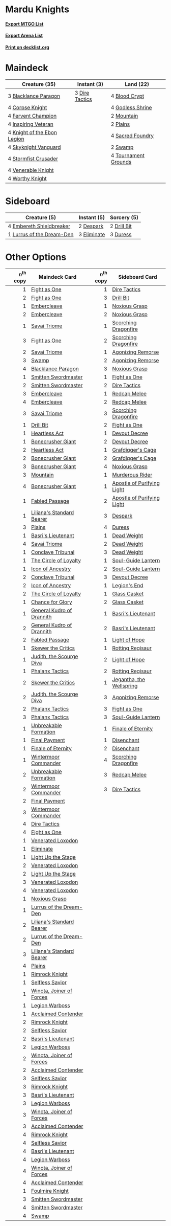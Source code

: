 # Mardu Knights

#### [Export MTGO List](../collection/Mardu%20Knights/Mardu%20Knights.txt)
#### [Export Arena List](../collection/Mardu%20Knights/Mardu%20Knights_arena.txt)
#### [Print on decklist.org](http://decklist.org/?deckmain=3%09Blacklance%20Paragon%0A4%09Blood%20Crypt%0A4%09Corpse%20Knight%0A3%09Dire%20Tactics%0A4%09Fervent%20Champion%0A4%09Godless%20Shrine%0A4%09Inspiring%20Veteran%0A4%09Knight%20of%20the%20Ebon%20Legion%0A2%09Mountain%0A2%09Plains%0A4%09Sacred%20Foundry%0A4%09Skyknight%20Vanguard%0A4%09Stormfist%20Crusader%0A2%09Swamp%0A4%09Tournament%20Grounds%0A4%09Venerable%20Knight%0A4%09Worthy%20Knight&deckside=2%09Despark%0A2%09Drill%20Bit%0A3%09Duress%0A3%09Eliminate%0A4%09Embereth%20Shieldbreaker%0A1%09Lurrus%20of%20the%20Dream-Den)
# Maindeck

|                                            Creature (35)                                             |                                       Instant (3)                                       |                                           Land (22)                                           |
|------------------------------------------------------------------------------------------------------|-----------------------------------------------------------------------------------------|-----------------------------------------------------------------------------------------------|
|3 [Blacklance Paragon](http://gatherer.wizards.com/Pages/Card/Details.aspx?multiverseid=473041)       |3 [Dire Tactics](http://gatherer.wizards.com/Pages/Card/Details.aspx?multiverseid=479703)|4 [Blood Crypt](http://gatherer.wizards.com/Pages/Card/Details.aspx?multiverseid=97102)        |
|4 [Corpse Knight](http://gatherer.wizards.com/Pages/Card/Details.aspx?multiverseid=466960)            |                                                                                         |4 [Godless Shrine](http://gatherer.wizards.com/Pages/Card/Details.aspx?multiverseid=405099)    |
|4 [Fervent Champion](http://gatherer.wizards.com/Pages/Card/Details.aspx?multiverseid=473086)         |                                                                                         |2 [Mountain](http://gatherer.wizards.com/Pages/Card/Details.aspx?multiverseid=439859)          |
|4 [Inspiring Veteran](http://gatherer.wizards.com/Pages/Card/Details.aspx?multiverseid=473156)        |                                                                                         |2 [Plains](http://gatherer.wizards.com/Pages/Card/Details.aspx?multiverseid=439856)            |
|4 [Knight of the Ebon Legion](http://gatherer.wizards.com/Pages/Card/Details.aspx?multiverseid=466859)|                                                                                         |4 [Sacred Foundry](http://gatherer.wizards.com/Pages/Card/Details.aspx?multiverseid=405106)    |
|4 [Skyknight Vanguard](http://gatherer.wizards.com/Pages/Card/Details.aspx?multiverseid=466972)       |                                                                                         |2 [Swamp](http://gatherer.wizards.com/Pages/Card/Details.aspx?multiverseid=439858)             |
|4 [Stormfist Crusader](http://gatherer.wizards.com/Pages/Card/Details.aspx?multiverseid=473165)       |                                                                                         |4 [Tournament Grounds](http://gatherer.wizards.com/Pages/Card/Details.aspx?multiverseid=473210)|
|4 [Venerable Knight](http://gatherer.wizards.com/Pages/Card/Details.aspx?multiverseid=472997)         |                                                                                         |                                                                                               |
|4 [Worthy Knight](http://gatherer.wizards.com/Pages/Card/Details.aspx?multiverseid=472998)            |                                                                                         |                                                                                               |


# Sideboard

|                                            Creature (5)                                            |                                     Instant (5)                                      |                                     Sorcery (5)                                      |
|----------------------------------------------------------------------------------------------------|--------------------------------------------------------------------------------------|--------------------------------------------------------------------------------------|
|4 [Embereth Shieldbreaker](http://gatherer.wizards.com/Pages/Card/Details.aspx?multiverseid=473084) |2 [Despark](http://gatherer.wizards.com/Pages/Card/Details.aspx?multiverseid=461117)  |2 [Drill Bit](http://gatherer.wizards.com/Pages/Card/Details.aspx?multiverseid=457217)|
|1 [Lurrus of the Dream-Den](http://gatherer.wizards.com/Pages/Card/Details.aspx?multiverseid=479746)|3 [Eliminate](http://gatherer.wizards.com/Pages/Card/Details.aspx?multiverseid=485420)|3 [Duress](http://gatherer.wizards.com/Pages/Card/Details.aspx?multiverseid=14557)    |


# Other Options

|*n*<sup>th</sup> copy|                                           Maindeck Card                                            |*n*<sup>th</sup> copy|                                           Sideboard Card                                            |
|--------------------:|----------------------------------------------------------------------------------------------------|--------------------:|-----------------------------------------------------------------------------------------------------|
|                    1|[Fight as One](http://gatherer.wizards.com/Pages/Card/Details.aspx?multiverseid=479532)             |                    1|[Dire Tactics](http://gatherer.wizards.com/Pages/Card/Details.aspx?multiverseid=479703)              |
|                    2|[Fight as One](http://gatherer.wizards.com/Pages/Card/Details.aspx?multiverseid=479532)             |                    3|[Drill Bit](http://gatherer.wizards.com/Pages/Card/Details.aspx?multiverseid=457217)                 |
|                    1|[Embercleave](http://gatherer.wizards.com/Pages/Card/Details.aspx?multiverseid=473082)              |                    1|[Noxious Grasp](http://gatherer.wizards.com/Pages/Card/Details.aspx?multiverseid=466864)             |
|                    2|[Embercleave](http://gatherer.wizards.com/Pages/Card/Details.aspx?multiverseid=473082)              |                    2|[Noxious Grasp](http://gatherer.wizards.com/Pages/Card/Details.aspx?multiverseid=466864)             |
|                    1|[Savai Triome](http://gatherer.wizards.com/Pages/Card/Details.aspx?multiverseid=479773)             |                    1|[Scorching Dragonfire](http://gatherer.wizards.com/Pages/Card/Details.aspx?multiverseid=473101)      |
|                    3|[Fight as One](http://gatherer.wizards.com/Pages/Card/Details.aspx?multiverseid=479532)             |                    2|[Scorching Dragonfire](http://gatherer.wizards.com/Pages/Card/Details.aspx?multiverseid=473101)      |
|                    2|[Savai Triome](http://gatherer.wizards.com/Pages/Card/Details.aspx?multiverseid=479773)             |                    1|[Agonizing Remorse](http://gatherer.wizards.com/Pages/Card/Details.aspx?multiverseid=476334)         |
|                    3|[Swamp](http://gatherer.wizards.com/Pages/Card/Details.aspx?multiverseid=439858)                    |                    2|[Agonizing Remorse](http://gatherer.wizards.com/Pages/Card/Details.aspx?multiverseid=476334)         |
|                    4|[Blacklance Paragon](http://gatherer.wizards.com/Pages/Card/Details.aspx?multiverseid=473041)       |                    3|[Noxious Grasp](http://gatherer.wizards.com/Pages/Card/Details.aspx?multiverseid=466864)             |
|                    1|[Smitten Swordmaster](http://gatherer.wizards.com/Pages/Card/Details.aspx?multiverseid=473067)      |                    1|[Fight as One](http://gatherer.wizards.com/Pages/Card/Details.aspx?multiverseid=479532)              |
|                    2|[Smitten Swordmaster](http://gatherer.wizards.com/Pages/Card/Details.aspx?multiverseid=473067)      |                    2|[Dire Tactics](http://gatherer.wizards.com/Pages/Card/Details.aspx?multiverseid=479703)              |
|                    3|[Embercleave](http://gatherer.wizards.com/Pages/Card/Details.aspx?multiverseid=473082)              |                    1|[Redcap Melee](http://gatherer.wizards.com/Pages/Card/Details.aspx?multiverseid=473097)              |
|                    4|[Embercleave](http://gatherer.wizards.com/Pages/Card/Details.aspx?multiverseid=473082)              |                    2|[Redcap Melee](http://gatherer.wizards.com/Pages/Card/Details.aspx?multiverseid=473097)              |
|                    3|[Savai Triome](http://gatherer.wizards.com/Pages/Card/Details.aspx?multiverseid=479773)             |                    3|[Scorching Dragonfire](http://gatherer.wizards.com/Pages/Card/Details.aspx?multiverseid=473101)      |
|                    1|[Drill Bit](http://gatherer.wizards.com/Pages/Card/Details.aspx?multiverseid=457217)                |                    2|[Fight as One](http://gatherer.wizards.com/Pages/Card/Details.aspx?multiverseid=479532)              |
|                    1|[Heartless Act](http://gatherer.wizards.com/Pages/Card/Details.aspx?multiverseid=479611)            |                    1|[Devout Decree](http://gatherer.wizards.com/Pages/Card/Details.aspx?multiverseid=466767)             |
|                    1|[Bonecrusher Giant](http://gatherer.wizards.com/Pages/Card/Details.aspx?multiverseid=473077)        |                    2|[Devout Decree](http://gatherer.wizards.com/Pages/Card/Details.aspx?multiverseid=466767)             |
|                    2|[Heartless Act](http://gatherer.wizards.com/Pages/Card/Details.aspx?multiverseid=479611)            |                    1|[Grafdigger's Cage](http://gatherer.wizards.com/Pages/Card/Details.aspx?multiverseid=278452)         |
|                    2|[Bonecrusher Giant](http://gatherer.wizards.com/Pages/Card/Details.aspx?multiverseid=473077)        |                    2|[Grafdigger's Cage](http://gatherer.wizards.com/Pages/Card/Details.aspx?multiverseid=278452)         |
|                    3|[Bonecrusher Giant](http://gatherer.wizards.com/Pages/Card/Details.aspx?multiverseid=473077)        |                    4|[Noxious Grasp](http://gatherer.wizards.com/Pages/Card/Details.aspx?multiverseid=466864)             |
|                    3|[Mountain](http://gatherer.wizards.com/Pages/Card/Details.aspx?multiverseid=439859)                 |                    1|[Murderous Rider](http://gatherer.wizards.com/Pages/Card/Details.aspx?multiverseid=473059)           |
|                    4|[Bonecrusher Giant](http://gatherer.wizards.com/Pages/Card/Details.aspx?multiverseid=473077)        |                    1|[Apostle of Purifying Light](http://gatherer.wizards.com/Pages/Card/Details.aspx?multiverseid=466760)|
|                    1|[Fabled Passage](http://gatherer.wizards.com/Pages/Card/Details.aspx?multiverseid=473206)           |                    2|[Apostle of Purifying Light](http://gatherer.wizards.com/Pages/Card/Details.aspx?multiverseid=466760)|
|                    1|[Liliana's Standard Bearer](http://gatherer.wizards.com/Pages/Card/Details.aspx?multiverseid=485433)|                    3|[Despark](http://gatherer.wizards.com/Pages/Card/Details.aspx?multiverseid=461117)                   |
|                    3|[Plains](http://gatherer.wizards.com/Pages/Card/Details.aspx?multiverseid=439856)                   |                    4|[Duress](http://gatherer.wizards.com/Pages/Card/Details.aspx?multiverseid=14557)                     |
|                    1|[Basri's Lieutenant](http://gatherer.wizards.com/Pages/Card/Details.aspx?multiverseid=488904)       |                    1|[Dead Weight](http://gatherer.wizards.com/Pages/Card/Details.aspx?multiverseid=452817)               |
|                    4|[Savai Triome](http://gatherer.wizards.com/Pages/Card/Details.aspx?multiverseid=479773)             |                    2|[Dead Weight](http://gatherer.wizards.com/Pages/Card/Details.aspx?multiverseid=452817)               |
|                    1|[Conclave Tribunal](http://gatherer.wizards.com/Pages/Card/Details.aspx?multiverseid=452756)        |                    3|[Dead Weight](http://gatherer.wizards.com/Pages/Card/Details.aspx?multiverseid=452817)               |
|                    1|[The Circle of Loyalty](http://gatherer.wizards.com/Pages/Card/Details.aspx?multiverseid=472971)    |                    1|[Soul-Guide Lantern](http://gatherer.wizards.com/Pages/Card/Details.aspx?multiverseid=476488)        |
|                    1|[Icon of Ancestry](http://gatherer.wizards.com/Pages/Card/Details.aspx?multiverseid=466983)         |                    2|[Soul-Guide Lantern](http://gatherer.wizards.com/Pages/Card/Details.aspx?multiverseid=476488)        |
|                    2|[Conclave Tribunal](http://gatherer.wizards.com/Pages/Card/Details.aspx?multiverseid=452756)        |                    3|[Devout Decree](http://gatherer.wizards.com/Pages/Card/Details.aspx?multiverseid=466767)             |
|                    2|[Icon of Ancestry](http://gatherer.wizards.com/Pages/Card/Details.aspx?multiverseid=466983)         |                    1|[Legion's End](http://gatherer.wizards.com/Pages/Card/Details.aspx?multiverseid=466860)              |
|                    2|[The Circle of Loyalty](http://gatherer.wizards.com/Pages/Card/Details.aspx?multiverseid=472971)    |                    1|[Glass Casket](http://gatherer.wizards.com/Pages/Card/Details.aspx?multiverseid=472977)              |
|                    1|[Chance for Glory](http://gatherer.wizards.com/Pages/Card/Details.aspx?multiverseid=452909)         |                    2|[Glass Casket](http://gatherer.wizards.com/Pages/Card/Details.aspx?multiverseid=472977)              |
|                    1|[General Kudro of Drannith](http://gatherer.wizards.com/Pages/Card/Details.aspx?multiverseid=479707)|                    1|[Basri's Lieutenant](http://gatherer.wizards.com/Pages/Card/Details.aspx?multiverseid=488904)        |
|                    2|[General Kudro of Drannith](http://gatherer.wizards.com/Pages/Card/Details.aspx?multiverseid=479707)|                    2|[Basri's Lieutenant](http://gatherer.wizards.com/Pages/Card/Details.aspx?multiverseid=488904)        |
|                    2|[Fabled Passage](http://gatherer.wizards.com/Pages/Card/Details.aspx?multiverseid=473206)           |                    1|[Light of Hope](http://gatherer.wizards.com/Pages/Card/Details.aspx?multiverseid=479540)             |
|                    1|[Skewer the Critics](http://gatherer.wizards.com/Pages/Card/Details.aspx?multiverseid=457259)       |                    1|[Rotting Regisaur](http://gatherer.wizards.com/Pages/Card/Details.aspx?multiverseid=466865)          |
|                    1|[Judith, the Scourge Diva](http://gatherer.wizards.com/Pages/Card/Details.aspx?multiverseid=457329) |                    2|[Light of Hope](http://gatherer.wizards.com/Pages/Card/Details.aspx?multiverseid=479540)             |
|                    1|[Phalanx Tactics](http://gatherer.wizards.com/Pages/Card/Details.aspx?multiverseid=476282)          |                    2|[Rotting Regisaur](http://gatherer.wizards.com/Pages/Card/Details.aspx?multiverseid=466865)          |
|                    2|[Skewer the Critics](http://gatherer.wizards.com/Pages/Card/Details.aspx?multiverseid=457259)       |                    1|[Jegantha, the Wellspring](http://gatherer.wizards.com/Pages/Card/Details.aspx?multiverseid=479742)  |
|                    2|[Judith, the Scourge Diva](http://gatherer.wizards.com/Pages/Card/Details.aspx?multiverseid=457329) |                    3|[Agonizing Remorse](http://gatherer.wizards.com/Pages/Card/Details.aspx?multiverseid=476334)         |
|                    2|[Phalanx Tactics](http://gatherer.wizards.com/Pages/Card/Details.aspx?multiverseid=476282)          |                    3|[Fight as One](http://gatherer.wizards.com/Pages/Card/Details.aspx?multiverseid=479532)              |
|                    3|[Phalanx Tactics](http://gatherer.wizards.com/Pages/Card/Details.aspx?multiverseid=476282)          |                    3|[Soul-Guide Lantern](http://gatherer.wizards.com/Pages/Card/Details.aspx?multiverseid=476488)        |
|                    1|[Unbreakable Formation](http://gatherer.wizards.com/Pages/Card/Details.aspx?multiverseid=457173)    |                    1|[Finale of Eternity](http://gatherer.wizards.com/Pages/Card/Details.aspx?multiverseid=461018)        |
|                    1|[Final Payment](http://gatherer.wizards.com/Pages/Card/Details.aspx?multiverseid=457315)            |                    1|[Disenchant](http://gatherer.wizards.com/Pages/Card/Details.aspx?multiverseid=847)                   |
|                    1|[Finale of Eternity](http://gatherer.wizards.com/Pages/Card/Details.aspx?multiverseid=461018)       |                    2|[Disenchant](http://gatherer.wizards.com/Pages/Card/Details.aspx?multiverseid=847)                   |
|                    1|[Wintermoor Commander](http://gatherer.wizards.com/Pages/Card/Details.aspx?multiverseid=473167)     |                    4|[Scorching Dragonfire](http://gatherer.wizards.com/Pages/Card/Details.aspx?multiverseid=473101)      |
|                    2|[Unbreakable Formation](http://gatherer.wizards.com/Pages/Card/Details.aspx?multiverseid=457173)    |                    3|[Redcap Melee](http://gatherer.wizards.com/Pages/Card/Details.aspx?multiverseid=473097)              |
|                    2|[Wintermoor Commander](http://gatherer.wizards.com/Pages/Card/Details.aspx?multiverseid=473167)     |                    3|[Dire Tactics](http://gatherer.wizards.com/Pages/Card/Details.aspx?multiverseid=479703)              |
|                    2|[Final Payment](http://gatherer.wizards.com/Pages/Card/Details.aspx?multiverseid=457315)            |                     |                                                                                                     |
|                    3|[Wintermoor Commander](http://gatherer.wizards.com/Pages/Card/Details.aspx?multiverseid=473167)     |                     |                                                                                                     |
|                    4|[Dire Tactics](http://gatherer.wizards.com/Pages/Card/Details.aspx?multiverseid=479703)             |                     |                                                                                                     |
|                    4|[Fight as One](http://gatherer.wizards.com/Pages/Card/Details.aspx?multiverseid=479532)             |                     |                                                                                                     |
|                    1|[Venerated Loxodon](http://gatherer.wizards.com/Pages/Card/Details.aspx?multiverseid=452780)        |                     |                                                                                                     |
|                    1|[Eliminate](http://gatherer.wizards.com/Pages/Card/Details.aspx?multiverseid=485420)                |                     |                                                                                                     |
|                    1|[Light Up the Stage](http://gatherer.wizards.com/Pages/Card/Details.aspx?multiverseid=457251)       |                     |                                                                                                     |
|                    2|[Venerated Loxodon](http://gatherer.wizards.com/Pages/Card/Details.aspx?multiverseid=452780)        |                     |                                                                                                     |
|                    2|[Light Up the Stage](http://gatherer.wizards.com/Pages/Card/Details.aspx?multiverseid=457251)       |                     |                                                                                                     |
|                    3|[Venerated Loxodon](http://gatherer.wizards.com/Pages/Card/Details.aspx?multiverseid=452780)        |                     |                                                                                                     |
|                    4|[Venerated Loxodon](http://gatherer.wizards.com/Pages/Card/Details.aspx?multiverseid=452780)        |                     |                                                                                                     |
|                    1|[Noxious Grasp](http://gatherer.wizards.com/Pages/Card/Details.aspx?multiverseid=466864)            |                     |                                                                                                     |
|                    1|[Lurrus of the Dream-Den](http://gatherer.wizards.com/Pages/Card/Details.aspx?multiverseid=479746)  |                     |                                                                                                     |
|                    2|[Liliana's Standard Bearer](http://gatherer.wizards.com/Pages/Card/Details.aspx?multiverseid=485433)|                     |                                                                                                     |
|                    2|[Lurrus of the Dream-Den](http://gatherer.wizards.com/Pages/Card/Details.aspx?multiverseid=479746)  |                     |                                                                                                     |
|                    3|[Liliana's Standard Bearer](http://gatherer.wizards.com/Pages/Card/Details.aspx?multiverseid=485433)|                     |                                                                                                     |
|                    4|[Plains](http://gatherer.wizards.com/Pages/Card/Details.aspx?multiverseid=439856)                   |                     |                                                                                                     |
|                    1|[Rimrock Knight](http://gatherer.wizards.com/Pages/Card/Details.aspx?multiverseid=473099)           |                     |                                                                                                     |
|                    1|[Selfless Savior](http://gatherer.wizards.com/Pages/Card/Details.aspx?multiverseid=485359)          |                     |                                                                                                     |
|                    1|[Winota, Joiner of Forces](http://gatherer.wizards.com/Pages/Card/Details.aspx?multiverseid=479736) |                     |                                                                                                     |
|                    1|[Legion Warboss](http://gatherer.wizards.com/Pages/Card/Details.aspx?multiverseid=452859)           |                     |                                                                                                     |
|                    1|[Acclaimed Contender](http://gatherer.wizards.com/Pages/Card/Details.aspx?multiverseid=472963)      |                     |                                                                                                     |
|                    2|[Rimrock Knight](http://gatherer.wizards.com/Pages/Card/Details.aspx?multiverseid=473099)           |                     |                                                                                                     |
|                    2|[Selfless Savior](http://gatherer.wizards.com/Pages/Card/Details.aspx?multiverseid=485359)          |                     |                                                                                                     |
|                    2|[Basri's Lieutenant](http://gatherer.wizards.com/Pages/Card/Details.aspx?multiverseid=488904)       |                     |                                                                                                     |
|                    2|[Legion Warboss](http://gatherer.wizards.com/Pages/Card/Details.aspx?multiverseid=452859)           |                     |                                                                                                     |
|                    2|[Winota, Joiner of Forces](http://gatherer.wizards.com/Pages/Card/Details.aspx?multiverseid=479736) |                     |                                                                                                     |
|                    2|[Acclaimed Contender](http://gatherer.wizards.com/Pages/Card/Details.aspx?multiverseid=472963)      |                     |                                                                                                     |
|                    3|[Selfless Savior](http://gatherer.wizards.com/Pages/Card/Details.aspx?multiverseid=485359)          |                     |                                                                                                     |
|                    3|[Rimrock Knight](http://gatherer.wizards.com/Pages/Card/Details.aspx?multiverseid=473099)           |                     |                                                                                                     |
|                    3|[Basri's Lieutenant](http://gatherer.wizards.com/Pages/Card/Details.aspx?multiverseid=488904)       |                     |                                                                                                     |
|                    3|[Legion Warboss](http://gatherer.wizards.com/Pages/Card/Details.aspx?multiverseid=452859)           |                     |                                                                                                     |
|                    3|[Winota, Joiner of Forces](http://gatherer.wizards.com/Pages/Card/Details.aspx?multiverseid=479736) |                     |                                                                                                     |
|                    3|[Acclaimed Contender](http://gatherer.wizards.com/Pages/Card/Details.aspx?multiverseid=472963)      |                     |                                                                                                     |
|                    4|[Rimrock Knight](http://gatherer.wizards.com/Pages/Card/Details.aspx?multiverseid=473099)           |                     |                                                                                                     |
|                    4|[Selfless Savior](http://gatherer.wizards.com/Pages/Card/Details.aspx?multiverseid=485359)          |                     |                                                                                                     |
|                    4|[Basri's Lieutenant](http://gatherer.wizards.com/Pages/Card/Details.aspx?multiverseid=488904)       |                     |                                                                                                     |
|                    4|[Legion Warboss](http://gatherer.wizards.com/Pages/Card/Details.aspx?multiverseid=452859)           |                     |                                                                                                     |
|                    4|[Winota, Joiner of Forces](http://gatherer.wizards.com/Pages/Card/Details.aspx?multiverseid=479736) |                     |                                                                                                     |
|                    4|[Acclaimed Contender](http://gatherer.wizards.com/Pages/Card/Details.aspx?multiverseid=472963)      |                     |                                                                                                     |
|                    1|[Foulmire Knight](http://gatherer.wizards.com/Pages/Card/Details.aspx?multiverseid=473052)          |                     |                                                                                                     |
|                    3|[Smitten Swordmaster](http://gatherer.wizards.com/Pages/Card/Details.aspx?multiverseid=473067)      |                     |                                                                                                     |
|                    4|[Smitten Swordmaster](http://gatherer.wizards.com/Pages/Card/Details.aspx?multiverseid=473067)      |                     |                                                                                                     |
|                    4|[Swamp](http://gatherer.wizards.com/Pages/Card/Details.aspx?multiverseid=439858)                    |                     |                                                                                                     |

